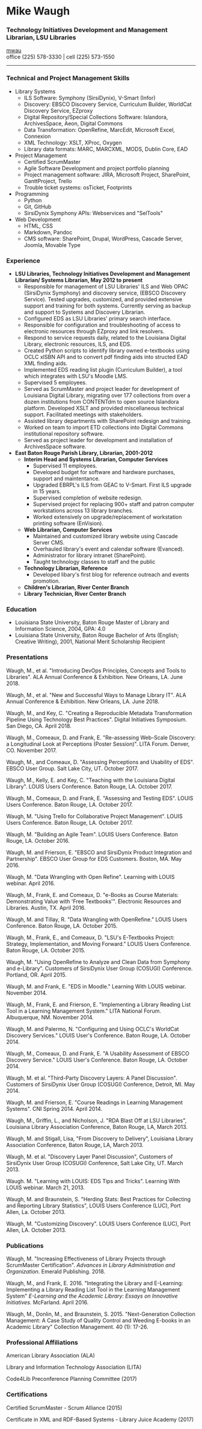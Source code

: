 # Mike Waugh
### Technology Initiatives Development and Management Librarian, LSU Libraries 
  
[mwau](mailto:mwaugh2@lsu.edu)  
office (225) 578-3330 | cell (225) 573-1550

-----------

### Technical and Project Management Skills

* Library Systems
	* ILS Software: Symphony (SirsiDynix), V-Smart (Infor)
	* Discovery: EBSCO Discovery Service, Curriculum Builder, WorldCat Discovery Service, EZproxy
	* Digital Repository/Special Collections Software: Islandora, ArchivesSpace, Aeon, Digital Commons
	* Data Transformation: OpenRefine, MarcEdit, Microsoft Excel, Connexion
	* XML Technology: XSLT, XProc, Oxygen
	* Library data formats: MARC, MARCXML, MODS, Dublin Core, EAD
* Project Management
	* Certified ScrumMaster
	* Agile Software Development and project portfolio planning
	* Project management software: JIRA, Microsoft Project, SharePoint, GanttProject, Trello
	* Trouble ticket systems: osTicket, Footprints
* Programming
	* Python
	* Git, GitHub
	* SirsiDynix Symphony APIs: Webservices and "SelTools"
* Web Development
	* HTML, CSS
	* Markdown, Pandoc
	* CMS software: SharePoint, Drupal, WordPress, Cascade Server, Joomla, Movable Type

### Experience

* __LSU Libraries, Technology Initiatives Development and Management Librarian/ Systems Librarian, May 2012 to present__
	* Responsible for management of LSU Libraries' ILS and Web OPAC (SirsiDynix Symphony) and discovery service, (EBSCO Discovery Service). Tested upgrades, customized, and provided extensive support and training for both systems. Currently serving as backup and support to Systems and Discovery Librarian.
	* Configured EDS as LSU Libraries' primary search interface. 
	* Responsible for configuration and troubleshooting of access to electronic resources through EZproxy and link resolvers.
	* Respond to service requests daily, related to the Louisiana Digital Library, electronic resources, ILS, and EDS.
	* Created Python scripts to identify library owned e-textbooks using OCLC xISBN API and to convert pdf finding aids into structed EAD XML finding aids.
	* Implemented EDS reading list plugin (Curriculum Builder), a tool which integrates with LSU's Moodle LMS.
	* Supervised 5 employees.
	* Served as ScrumMaster and project leader for development of Louisiana Digital Library, migrating over 177 collections from over a dozen institutions from CONTENTdm to open source Islandora platform. Developed XSLT and provided miscellaneous technical support. Facilitated meetings with stakeholders.
	* Assisted library departments with SharePoint redesign and training.
	* Worked on team to import ETD collections into Digital Commons institutional repository software.
	* Served as project leader for development and installation of ArchivesSpace software.
* __East Baton Rouge Parish Library, Librarian, 2001-2012__  
	* __Interim Head and Systems Librarian, Computer Services__
		* Supervised 11 employees.
		* Developed budget for software and hardware purchases, support and maintentance.
		* Upgraded EBRPL's ILS from GEAC to V-Smart. First ILS upgrade in 15 years.
		* Supervised completion of website redesign.
		* Supervised project for replacing 900+ staff and patron computer workstations across 13 library branches.
		* Worked extensively on upgrade/replacement of workstation printing software (EnVision).
	* __Web Librarian, Computer Services__
		* Maintained and customized library website using Cascade Server CMS.
		* Overhauled library's event and calendar software (Evanced).
		* Administrator for library intranet (SharePoint).
		* Taught technology classes to staff and the public
	* __Technology Librarian, Reference__
		* Developed libary's first blog for reference outreach and events promotion.
	* __Children's Librarian, River Center Branch__
	* __Library Technician, River Center Branch__  

### Education

* Louisiana State University, Baton Rouge	Master of Library and Information Science, 2004, GPA: 4.0
* Louisiana State University, Baton Rouge	Bachelor of Arts (English; Creative Writing), 2001, National Merit Scholarship Recipient

### Presentations

Waugh, M., et al. "Introducing DevOps Principles, Concepts and Tools to Libraries". ALA Annual Conference & Exhibition. New Orleans, LA. June 2018.

Waugh, M., et al. "New and Successful Ways to Manage Library IT". ALA Annual Conference & Exhibition. New Orleans, LA. June 2018.

Waugh, M., and Key, C. "Creating a Reproducible Metadata Transformation Pipeline Using Technology Best Practices". Digital Initiatives Symposium. San Diego, CA. April 2018.

Waugh, M., Comeaux, D. and Frank, E. "Re-assessing Web-Scale Discovery: a Longitudinal Look at Perceptions (Poster Session)". LITA Forum. Denver, CO. November 2017.

Waugh, M., and Comeaux, D. "Assessing Perceptions and Usability of EDS". EBSCO User Group. Salt Lake City, UT. October 2017.

Waugh, M., Kelly, E. and Key, C. "Teaching with the Louisiana Digital Library". LOUIS Users Conference. Baton Rouge, LA. October 2017.

Waugh, M., Comeaux, D. and Frank, E. "Assessing and Testing EDS". LOUIS Users Conference. Baton Rouge, LA. October 2017.

Waugh, M. "Using Trello for Collaborative Project Management". LOUIS Users Conference. Baton Rouge, LA. October 2017.

Waugh, M. "Building an Agile Team". LOUIS Users Conference. Baton Rouge, LA. October 2016.

Waugh, M. and Frierson, E. "EBSCO and SirsiDynix Product Integration and Partnership". EBSCO User Group for EDS Customers. Boston, MA. May 2016.

Waugh, M. "Data Wrangling with Open Refine". Learning with LOUIS webinar. April 2016.

Waugh, M., Frank, E. and Comeaux, D. "e-Books as Course Materials: Demonstrating Value with 'Free Textbooks'". Electronic Resources and Libraries. Austin, TX. April 2016.

Waugh, M. and Tillay, R. "Data Wrangling with OpenRefine." LOUIS Users Conference. Baton Rouge, LA. October 2015.

Waugh, M., Frank, E., and Comeaux, D. "LSU's E-Textbooks Project: Strategy, Implementation, and Moving Forward." LOUIS Users Conference. Baton Rouge, LA. October 2015.

Waugh, M. "Using OpenRefine to Analyze and Clean Data from Symphony and e-Library". Customers of SirsiDynix User Group (COSUGI) Conference. Portland, OR. April 2015.

Waugh, M. and Frank, E. "EDS in Moodle." Learning With LOUIS webinar. November 2014.

Waugh, M., Frank, E. and Frierson, E. "Implementing a Library Reading List Tool in a Learning Management System." LITA National Forum. Albuquerque, NM. November 2014.

Waugh, M. and Palermo, N. "Configuring and Using OCLC's WorldCat Discovery Services." LOUIS User's Conference. Baton Rouge, LA. October 2014.

Waugh, M., Comeaux, D. and Frank, E. "A Usability Assessment of EBSCO Discovery Service." LOUIS User's Conference. Baton Rouge, LA. October 2014.

Waugh, M. et al. "Third-Party Discovery Layers: A Panel Discussion". Customers of SirsiDynix User Group (COSUGI) Conference, Detroit, MI. May 2014.

Waugh, M. and Frierson, E. "Course Readings in Learning Management Systems". CNI Spring 2014. April 2014.

Waugh, M., Griffin, L., and Nicholson, J. "RDA Blast Off at LSU Libraries", Louisiana Library Association Conference, Baton Rouge, LA, March 2013.

Waugh, M. and Stigall, Lisa, "From Discovery to Delivery", Louisiana Library Association Conference, Baton Rouge, LA, March 2013.

Waugh, M. et al. "Discovery Layer Panel Discussion", Customers of SirsiDynix User Group (COSUGI) Conference, Salt Lake City, UT. March 2013.

Waugh. M. "Learning with LOUIS: EDS Tips and Tricks". Learning With LOUIS webinar. March 21, 2013.

Waugh, M. and Braunstein, S. "Herding Stats: Best Practices for Collecting and Reporting Library Statistics", LOUIS Users Conference (LUC), Port Allen, La. October 2013.

Waugh, M. "Customizing Discovery". LOUIS Users Conference (LUC), Port Allen, LA. October 2013.

### Publications

Waugh, M. "Increasing Effectiveness of Library Projects through ScrumMaster Certification". *Advances in Library Administration and Organization.* Emerald Publishing. 2018.

Waugh, M., and Frank, E. 2016. "Integrating the Library and E-Learning: Implementing a Library Reading List Tool in the Learning Management System" *E-Learning and the Academic Library: Essays on Innovative Initiatives.* McFarland. April 2016. 

Waugh, M., Donlin, M., and Braunstein, S.  2015. "Next-Generation Collection Management: A Case Study of Quality Control and Weeding E-books in an Academic Library" Collection Management. 40 (1): 17-26.

### Professional Affiliations

American Library Association (ALA)

Library and Information Technology Association (LITA)

Code4Lib Preconference Planning Committee (2017)

### Certifications

Certified ScrumMaster - Scrum Alliance (2015)

Certificate in XML and RDF-Based Systems - Library Juice Academy (2017)
